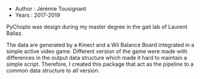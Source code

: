 - Author : Jérémie Tousignant 
- Years : 2017-2019

PyChoplo was design during my master degree in the gait lab of Laurent Ballaz. 

The data are generated by a Kinect and a Wii Balance Board integrated in a simple active video game. 
Different version of the game were made with differences in the output data structure which made it hard
to maintain a simple script. Therefore, I created this package that act as the pipeline to a common data structure to all version. 

